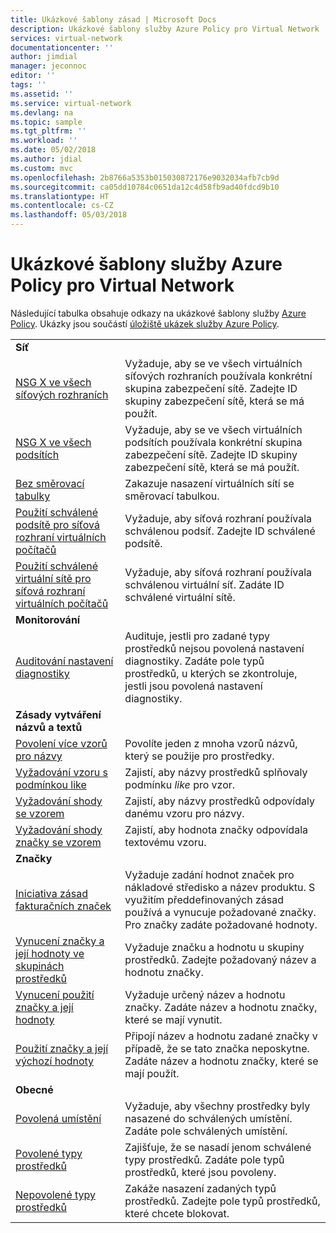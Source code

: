 ```yaml
---
title: Ukázkové šablony zásad | Microsoft Docs
description: Ukázkové šablony služby Azure Policy pro Virtual Network
services: virtual-network
documentationcenter: ''
author: jimdial
manager: jeconnoc
editor: ''
tags: ''
ms.assetid: ''
ms.service: virtual-network
ms.devlang: na
ms.topic: sample
ms.tgt_pltfrm: ''
ms.workload: ''
ms.date: 05/02/2018
ms.author: jdial
ms.custom: mvc
ms.openlocfilehash: 2b8766a5353b015030872176e9032034afb7cb9d
ms.sourcegitcommit: ca05dd10784c0651da12c4d58fb9ad40fdcd9b10
ms.translationtype: HT
ms.contentlocale: cs-CZ
ms.lasthandoff: 05/03/2018
---
```

# <a name="azure-policy-sample-templates-for-virtual-network"></a>Ukázkové šablony služby Azure Policy pro Virtual Network

Následující tabulka obsahuje odkazy na ukázkové šablony služby [Azure Policy](../azure-policy/azure-policy-introduction.md?toc=%2fazure%2fvirtual-network%2ftoc.json). Ukázky jsou součástí [úložiště ukázek služby Azure Policy](https://github.com/Azure/azure-policy).

| | |
|---|---|
|**Síť**||
| [NSG X ve všech síťových rozhraních](../azure-policy/scripts/nsg-on-nic.md?toc=%2fazure%2fvirtual-network%2ftoc.json) | Vyžaduje, aby se ve všech virtuálních síťových rozhraních používala konkrétní skupina zabezpečení sítě. Zadejte ID skupiny zabezpečení sítě, která se má použít. |
| [NSG X ve všech podsítích](../azure-policy/scripts/nsg-on-subnet.md?toc=%2fazure%2fvirtual-network%2ftoc.json) | Vyžaduje, aby se ve všech virtuálních podsítích používala konkrétní skupina zabezpečení sítě. Zadejte ID skupiny zabezpečení sítě, která se má použít. |
| [Bez směrovací tabulky](../azure-policy/scripts/no-user-def-route-table.md?toc=%2fazure%2fvirtual-network%2ftoc.json)  |Zakazuje nasazení virtuálních sítí se směrovací tabulkou. |
| [Použití schválené podsítě pro síťová rozhraní virtuálních počítačů](../azure-policy/scripts/use-approved-subnet-vm-nics.md?toc=%2fazure%2fvirtual-network%2ftoc.json) | Vyžaduje, aby síťová rozhraní používala schválenou podsíť. Zadejte ID schválené podsítě. |
| [Použití schválené virtuální sítě pro síťová rozhraní virtuálních počítačů](../azure-policy/scripts/use-approved-vnet-vm-nics.md?toc=%2fazure%2fvirtual-network%2ftoc.json) | Vyžaduje, aby síťová rozhraní používala schválenou virtuální síť. Zadáte ID schválené virtuální sítě. |
|**Monitorování**||
| [Auditování nastavení diagnostiky](../azure-policy/scripts/audit-diag-setting.md?toc=%2fazure%2fvirtual-network%2ftoc.json) | Audituje, jestli pro zadané typy prostředků nejsou povolená nastavení diagnostiky. Zadáte pole typů prostředků, u kterých se zkontroluje, jestli jsou povolená nastavení diagnostiky. |
|**Zásady vytváření názvů a textů**||
| [Povolení více vzorů pro názvy](../azure-policy/scripts/allow-multiple-name-patterns.md?toc=%2fazure%2fvirtual-network%2ftoc.json) | Povolíte jeden z mnoha vzorů názvů, který se použije pro prostředky. |
| [Vyžadování vzoru s podmínkou like](../azure-policy/scripts/enforce-like-pattern.md?toc=%2fazure%2fvirtual-network%2ftoc.json) | Zajistí, aby názvy prostředků splňovaly podmínku *like* pro vzor. |
| [Vyžadování shody se vzorem](../azure-policy/scripts/enforce-match-pattern.md?toc=%2fazure%2fvirtual-network%2ftoc.json) | Zajistí, aby názvy prostředků odpovídaly danému vzoru pro názvy. |
| [Vyžadování shody značky se vzorem](../azure-policy/scripts/enforce-tag-match-pattern.md?toc=%2fazure%2fvirtual-network%2ftoc.json) | Zajistí, aby hodnota značky odpovídala textovému vzoru. |
|**Značky**||
| [Iniciativa zásad fakturačních značek](../azure-policy/scripts/billing-tags-policy-init.md?toc=%2fazure%2fvirtual-network%2ftoc.json) | Vyžaduje zadání hodnot značek pro nákladové středisko a název produktu. S využitím předdefinovaných zásad používá a vynucuje požadované značky. Pro značky zadáte požadované hodnoty.  |
| [Vynucení značky a její hodnoty ve skupinách prostředků](../azure-policy/scripts/enforce-tag-rg.md?toc=%2fazure%2fvirtual-network%2ftoc.json) | Vyžaduje značku a hodnotu u skupiny prostředků. Zadejte požadovaný název a hodnotu značky.  |
| [Vynucení použití značky a její hodnoty](../azure-policy/scripts/enforce-tag-val.md?toc=%2fazure%2fvirtual-network%2ftoc.json) | Vyžaduje určený název a hodnotu značky. Zadáte název a hodnotu značky, které se mají vynutit.  |
| [Použití značky a její výchozí hodnoty](../azure-policy/scripts/apply-tag-def-val.md?toc=%2fazure%2fvirtual-network%2ftoc.json) | Připojí název a hodnotu zadané značky v případě, že se tato značka neposkytne. Zadáte název a hodnotu značky, které se mají použít.  |
|**Obecné**||
| [Povolená umístění](../azure-policy/scripts/allowed-locs.md?toc=%2fazure%2fvirtual-network%2ftoc.json) | Vyžaduje, aby všechny prostředky byly nasazené do schválených umístění. Zadáte pole schválených umístění.  |
| [Povolené typy prostředků](../azure-policy/scripts/allowed-res-types.md?toc=%2fazure%2fvirtual-network%2ftoc.json) | Zajišťuje, že se nasadí jenom schválené typy prostředků. Zadáte pole typů prostředků, které jsou povoleny.  |
| [Nepovolené typy prostředků](../azure-policy/scripts/not-allowed-res-type.md?toc=%2fazure%2fvirtual-network%2ftoc.json) | Zakáže nasazení zadaných typů prostředků. Zadejte pole typů prostředků, které chcete blokovat.  |